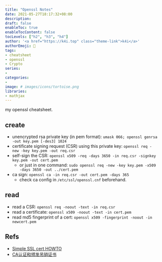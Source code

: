 ```yaml
---
title: "Openssl Notes"
date: 2021-05-27T18:17:32+08:00
description:
draft: false
enableToc: true
enableTocContent: false
tocLevels: ["h2", "h3", "h4"]
author: '<a href="https://k4i.top" class="theme-link">k4i</a>'
authorEmoji: 🦂
tags:
- cheatsheet
- openssl
- Crypto
series:
-
categories:
-
image: # images/icons/tortoise.png
libraries:
- mathjax
---
```

my openssl cheatsheet.

<!--more-->

## create

* unencrypted rsa private key (in pem format): `umask 066; openssl genrsa -out key.pem [-des3] 1024`
* certificate signing request (CSR) using this private key: `openssl req -new -key key.pem -out req.csr`
* self-sign the CSR: `openssl x509 -req -days 3650 -in req.csr -signkey key.pem -out cert.pem`
  * or just in one command: `sudo openssl req -new -key key.pem -x509 -days 3650 -out ../cert.pem`
* ca sign: `openssl ca -in req.csr -out cert.pem -days 365`
  * check ca config in `/etc/ssl/openssl.cnf` beforehand.

## read

* read a CSR: `openssl req -noout -text -in req.csr`
* read a certificate: `openssl x509 -noout -text -in cert.pem`
* read md5 fingerprint of a cert: `openssl x509 -fingerprint -noout -in newcert.pem`

## Refs

* [Simple SSL cert HOWTO](http://www.devsec.org/info/ssl-cert.html)
* [CA认证和颁发吊销证书](https://www.cnblogs.com/along21/p/7595912.html)
